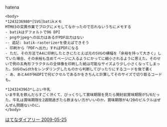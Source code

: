 
hatena

```
<body>
*1243236980*[SVG]batikメモ
MTM03の突貫作業でブログにメモしてなかったので忘れないうちにメモする
- batikはデフォルトで96 DPI
- pngやjpegへの出力はあるがPDF出力はない
-- 追記: batik-rasterizerを使えばできそう
- 印刷から「PDFへ出力」すればPDFになる
- ただ、その方法でA4に印刷したときにたとえば元のSVGの横幅を「余裕を持って大きく」していた場合、その余裕も含めてページに入るようにかってに縮小されるように思えた。そのせいで例の五角形フラクタルの全体像を印刷した紙は可能なサイズより少し小さくなってしまった。SVGのwidthをレンダリングしたものから判断してぴったりにするコードを後で書く
- あ、あとA4が96DPIで何ピクセルであるかをきちんと計算してそのサイズで切り取るコードも。

*1243243963*しぶい牛乳
いま牛乳を飲んだらすごく渋くて、びっくりして賞味期限を見たら開封前賞味期限が5/6だった。牛乳は賞味期限を2週間過ぎたら飲まない方がいいのか。賞味期限が4/20のピルクルはぜんぜん問題ないのに。
</body>
```


[はてなダイアリー 2009-05-25](https://nishiohirokazu.hatenadiary.org/archive/2009/05/25)